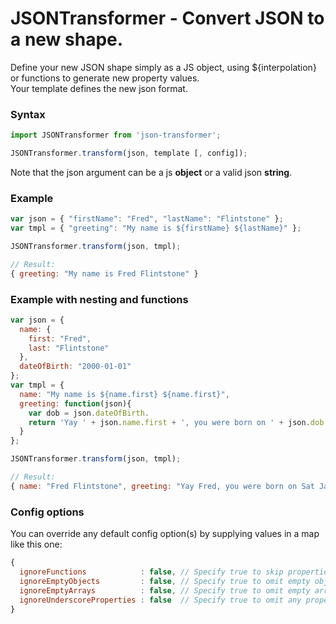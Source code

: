# JSONTransformer - Convert JSON to a new shape.

Define your new JSON shape simply as a JS object, using ${interpolation} or functions to generate new property values.
<br>
Your template defines the new json format.

### Syntax
```js
import JSONTransformer from 'json-transformer';

JSONTransformer.transform(json, template [, config]);
```
Note that the json argument can be a js **object** or a valid json **string**.

### Example
```js
var json = { "firstName": "Fred", "lastName": "Flintstone" };
var tmpl = { "greeting": "My name is ${firstName} ${lastName}" };

JSONTransformer.transform(json, tmpl);

// Result:
{ greeting: "My name is Fred Flintstone" }
```

### Example with nesting and functions
```js
var json = {
  name: {
    first: "Fred",
    last: "Flintstone"
  },
  dateOfBirth: "2000-01-01"
};
var tmpl = {
  name: "My name is ${name.first} ${name.first}",
  greeting: function(json){
    var dob = json.dateOfBirth.
    return 'Yay ' + json.name.first + ', you were born on ' + json.dob.toDateString();
  }
};

JSONTransformer.transform(json, tmpl);

// Result:
{ name: "Fred Flintstone", greeting: "Yay Fred, you were born on Sat Jan 01 2000" }
```

### Config options

You can override any default config option(s) by supplying values in a map like this one:

```js
{
  ignoreFunctions            : false, // Specify true to skip properties that are defined in your template as functions.
  ignoreEmptyObjects         : false, // Specify true to omit empty objects from the result.
  ignoreEmptyArrays          : false, // Specify true to omit empty arrays from the result.
  ignoreUnderscoreProperties : false  // Specify true to omit any properties that begin with an underscore.
}
```
